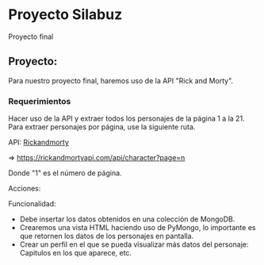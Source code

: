 # Proyecto Silabuz

Proyecto final

## Proyecto:

Para nuestro proyecto final, haremos uso de la API "Rick and Morty".

### Requerimientos

Hacer uso de la API y extraer todos los personajes de la página 1 a la 21. Para extraer personajes por página, use la siguiente ruta.

API: [Rickandmorty](https://rickandmortyapi.com/documentation)

=> ​https://rickandmortyapi.com/api/character?page=n

Donde "1" es el número de página.

Acciones:

Funcionalidad:

- Debe insertar los datos obtenidos en una colección de MongoDB.
- Crearemos una vista HTML haciendo uso de PyMongo, lo importante es que retornen los datos de los personajes en pantalla.
- Crear un perfil en el que se pueda visualizar más datos del personaje: Capitulos en los que aparece, etc.
